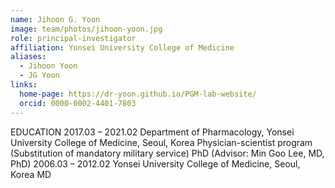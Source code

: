```yaml
---
name: Jihoon G. Yoon
image: team/photos/jihoon-yoon.jpg
role: principal-investigator
affiliation: Yonsei University College of Medicine
aliases:
  - Jihoon Yoon
  - JG Yoon
links:
  home-page: https://dr-yoon.github.io/PGM-lab-website/
  orcid: 0000-0002-4401-7803
---
```

EDUCATION
2017.03 – 2021.02 Department of Pharmacology, Yonsei University College of Medicine, Seoul, Korea
                  Physician-scientist program (Substitution of mandatory military service)
                  PhD (Advisor: Min Goo Lee, MD, PhD)
2006.03 – 2012.02 Yonsei University College of Medicine, Seoul, Korea
                  MD
